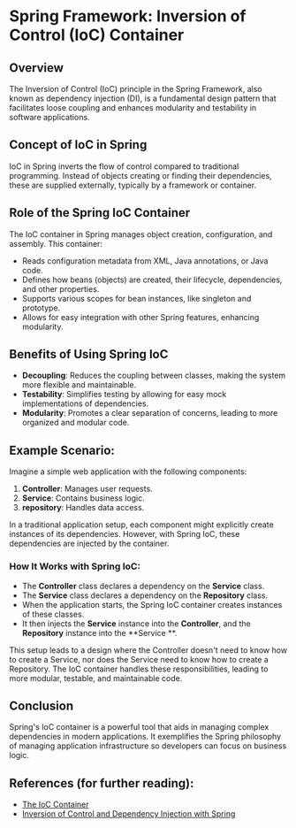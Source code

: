 # Spring Framework: Inversion of Control (IoC) Container

## Overview

The Inversion of Control (IoC) principle in the Spring Framework, also known as dependency injection (DI), is a
fundamental design pattern that facilitates loose coupling and enhances modularity and testability in software
applications.

## Concept of IoC in Spring

IoC in Spring inverts the flow of control compared to traditional programming. Instead of objects creating or finding
their dependencies, these are supplied externally, typically by a framework or container.

## Role of the Spring IoC Container

The IoC container in Spring manages object creation, configuration, and assembly. This container:

- Reads configuration metadata from XML, Java annotations, or Java code.
- Defines how beans (objects) are created, their lifecycle, dependencies, and other properties.
- Supports various scopes for bean instances, like singleton and prototype.
- Allows for easy integration with other Spring features, enhancing modularity.

## Benefits of Using Spring IoC

- **Decoupling**: Reduces the coupling between classes, making the system more flexible and maintainable.
- **Testability**: Simplifies testing by allowing for easy mock implementations of dependencies.
- **Modularity**: Promotes a clear separation of concerns, leading to more organized and modular code.

## Example Scenario:

Imagine a simple web application with the following components:

1. **Controller**: Manages user requests.
2. **Service**: Contains business logic.
3. **repository**: Handles data access.

In a traditional application setup, each component might explicitly create instances of its dependencies. However, with
Spring IoC, these dependencies are injected by the container.

### How It Works with Spring IoC:

- The **Controller** class declares a dependency on the **Service** class.
- The **Service** class declares a dependency on the **Repository** class.
- When the application starts, the Spring IoC container creates instances of these classes.
- It then injects the **Service** instance into the **Controller**, and the **Repository** instance into the **Service
  **.

This setup leads to a design where the Controller doesn't need to know how to create a Service, nor does the Service
need to know how to create a Repository. The IoC container handles these responsibilities, leading to more modular,
testable, and maintainable code.

## Conclusion

Spring's IoC container is a powerful tool that aids in managing complex dependencies in modern applications. It
exemplifies the Spring philosophy of managing application infrastructure so developers can focus on business logic.

## References (for further reading):

- [The IoC Container](https://docs.spring.io/spring-framework/docs/3.2.x/spring-framework-reference/html/beans.html)
- [Inversion of Control and Dependency Injection with Spring](https://www.baeldung.com/inversion-control-and-dependency-injection-in-spring)
